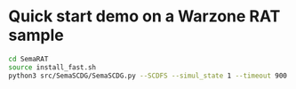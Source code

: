 # Quick start demo on a Warzone RAT sample

```bash
cd SemaRAT
source install_fast.sh
python3 src/SemaSCDG/SemaSCDG.py --SCDFS --simul_state 1 --timeout 900 --conc_loop 1000000 --track_command --ioc_report --hooks --sim_file --count_block --symb_loop 5 --max_step 1000000 src/databases/WarzoneRAT/d565677b0818122a241235109dc8ed5b69983f0fb231dabe683516ff3078cbff.exe
```
